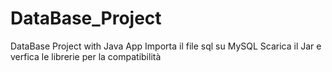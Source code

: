 # DataBase_Project
DataBase Project with Java App
Importa il file sql su MySQL
Scarica il Jar e verfica le librerie per la compatibilità
